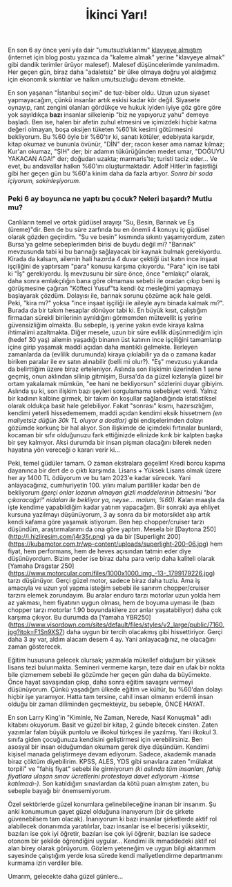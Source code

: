 ﻿---
layout: single
name: ikinci-yari
title: "İkinci Yarı!"
category: articles
---

En son 6 ay önce yeni yıla dair "umutsuzluklarımı" [klavyeye almıştım](https://aydinkabatas.github.io/yeni-yila-girerken) (internet için blog postu yazınca da "kaleme almak" yerine "klavyeye almak" gibi dandik terimler ürüyor malesef). Malesef düşüncelerimde yanılmadım. Her geçen gün, biraz daha "adaletsiz" bir ülke olmaya doğru yol aldığımız için ekonomik sıkıntılar ve halkın umutsuzluğu devam etmekte.

En son yaşanan "İstanbul seçimi" de tuz-biber oldu. Uzun uzun siyaset yapmayacağım, çünkü insanlar artık eskisi kadar kör değil. Siyasete oynayıp, rant zengini olanları gördükçe ve hukuk iyiden iyiye göz göre göre yok sayıldıkça **bazı** insanlar silkelenip "biz ne yapıyoruz yahu" demeye başladı. Ben ise, halen bir afetin zuhul etmesini ve içimizdeki hiçbir katma değeri olmayan, boşa oksijen tüketen %60'lık kesimi götürmesini bekliyorum. Bu %60 öyle bir %60'tır ki, sanatı kötüler, edebiyata karşıdır, kitap okumaz ve bununla övünür, "DİN" der; racon keser ama namaz kılmaz; Kur'an okumaz, "ŞIH" der; bir adamın tükürüğünden medet umar, "DOĞUYU YAKACAN AGA!" der; doğudan uzakta; marmaris'te; turisti taciz eder... Ve evet, bu andavallar halkın %60'ını oluşturmaktadır. Adolf Hitler'in faşistliği gibi her geçen gün bu %60'a kinim daha da fazla artıyor. *Sonra bir soda içiyorum, sakinleşiyorum.*

### Peki 6 ay boyunca ne yaptı bu çocuk? Neleri başardı? Mutlu mu?

Canlıların temel ve ortak güdüsel arayışı "Su, Besin, Barınak ve Eş (üreme)"dir. Ben de bu süre zarfında bu en önemli 4 konuyu iç güdüsel olarak gözden geçirdim. "Su ve besin" kısmında sıkıntı yaşamıyordum, zaten Bursa'ya gelme sebeplerimden birisi de buydu değil mi? 
"Barınak" mevzusunda tabi ki bu barınağı sağlayacak bir kaynak bulmak gerekiyordu. Kirada da kalsam, ailemin hali hazırda 4 duvar çektiği üst katın ince inşaat işçiliğini de yaptırsam "para" konusu karşıma çıkıyordu. "Para" için ise tabi ki "İş" gerekiyordu. İş mevzusunu bir süre önce, önce "emlakçı" olarak, daha sonra emlakçılığın bana göre olmaması sebebi ile oradan çıkıp beni iş görüşmesine çağıran "Köfteci Yusuf"ta kendi öz mesleğimi yapmaya başlayarak çözdüm. Dolayısı ile, barınak sorunu çözüme açık hale geldi. Peki, "kira mı?" yoksa "ince inşaat işçiliği ile aileyle aynı binada kalmak mı?". Burada da bir takım hesaplar dönüyor tabi ki. En büyük kısıt, çalıştığım firmadan sürekli birilerinin ayrıldığını görmemden mütevellit iş yerine güvensizliğim olmakta. Bu sebeple, iş yerine yakın evde kiraya kalma ihtimalimi azaltmakta. Diğer mesele, uzun bir süre evlilik düşünmediğim için (hedef 30 yaş) ailemin yaşadığı binanın üst katının ince işçiliğini tamamlatıp içine girip yaşamak maddi açıdan daha mantıklı gelmekte. İlerleyen zamanlarda da (evlilik durumunda) kiraya çıkılabilir ya da o zamana kadar biriken paralar ile ev satın alınabilir (belli mi olur?).
"Eş" mevzusu yukarıda da belirttiğim üzere biraz erteleniyor. Aslında son ilişkimin üzerinden 1 sene geçmiş, onun aklından silinip gitmişim, Bursa'da da güzel kızlarıyla güzel bir ortam yakalamak mümkün, "ee hani ne bekliyorsun" sözlerini duyar gibiyim. Aslında şu ki, son ilişkim bazı şeyleri sorgulamama sebebiyet verdi. Yalnız bir kadının kalbine girmek, bir takım ön koşullar sağlandığında istatistiksel olarak oldukça basit hale gelebiliyor. Fakat "sonrası" kısmı, hazırsızlığım, kendimi yeterli hissedememem, maddi açıdan kendimi eksik hissetmem *(en maliyetsiz düğün 30k TL oluyor a dostlar)* gibi endişelerimden dolayı gözümde korkunç bir hal alıyor. Son ilişkimde de içimdeki fırtınalar bunlardı, kocaman bir sıfır olduğunuzu fark ettiğinizde elinizde kırık bir kalpten başka bir şey kalmıyor. Aksi durumda bir insan pişman olacağını bilerek neden hayatına yön vereceği o kararı verir ki...

Peki, temel güdüler tamam. O zaman ekstralara geçelim! Kredi borcu kapıma dayanınca bir dert de o çıktı karşımda. Lisans + Yüksek Lisans olmak üzere her ay 1400 TL ödüyorum ve bu tam 2023'e kadar sürecek. Yani anlayacağınız, cumhuriyetin 100. yılını malum partililer kadar ben de bekliyorum *(gerçi onlar lozanın olmayan gizli maddelerinin bitmesini "bor çıkaracağz!" nidaları ile bekliyor ya, neyse... malum, %60)*. Kalan maaşla da işte kendime yapabildiğim kadar yatırım yapacağım. Bir sonraki aya ehliyet kursuna yazılmayı düşünüyorum, 3 ay sonra da bir motorsiklet alıp artık kendi kafama göre yaşamak istiyorum. Ben hep chopper/cruiser tarzı düşündüm, araştırmalarımı da ona göre yaptım. Mesela bir [Daytona 250] (http://i.hizliresim.com/j4r35r.png) ya da bir [Superlight 200] (https://kubamotor.com.tr/wp-content/uploads/superlight-200-06.jpg) hem fiyat, hem performans, hem de heves açısından tatmin eder diye düşünüyordum. Bizim peder ise biraz daha para verip daha kaliteli olarak [Yamaha Dragstar 250] (https://www.motorcular.com/files/1000x1000_img_-13-_1799179226.jpg) tarzı düşünüyor. Gerçi güzel motor, sadece biraz daha tuzlu. Ama iş amacıyla ve uzun yol yapma isteğim sebebi ile sanırım chopper/cruiser tarzını elemek zorundayım. Bu aralar enduro tarzı motorlar uzun yolda hem az yakması, hem fiyatının uygun olması, hem de boyuma uyması ile (bazı chopper tarzı motorlar 1.90 boyundakilere zor anlar yaşatabiliyor) daha çok karşıma çıkıyor. Bu durumda da [Yamaha YBR250] (https://www.visordown.com/sites/default/files/styles/v2_large/public/7160.jpg?itok=F1Sn9XS7) daha uygun bir tercih olacakmış gibi hissettiriyor. Gerçi daha 3 ay var, aldım alacam desem 4 ay. Yani anlayacağınız, ne olacağını zaman gösterecek.

Eğitim hususuna gelecek olursak; yazmakla mükellef olduğum bir yüksek lisans tezi bulunmakta. Semineri vermeme karşın, teze dair en ufak bir nokta bile çizmemem sebebi ile gözümde her geçen gün daha da büyümekte. Önce hayat savaşından çıkıp, daha sonra eğitim savaşını vermeyi düşünüyorum. Çünkü yaşadığım ülkede eğitim ve kültür, bu %60'dan dolayı hiçbir işe yaramıyor. Hatta tam tersine, cahil insan olmanın erdemli insan olduğu bir zaman diliminden geçmekteyiz, bu sebeple, ÖNCE HAYAT.

En son Larry King'in "Kiminle, Ne Zaman, Nerede, Nasıl Konuşmalı" adlı kitabını okuyorum. Basit ve güzel bir kitap, 2 günde bitecek cinsten. Zaten yazımlar falan büyük puntolu ve ilkokul türkçesi ile yazılmış. Yani ilkokul 3. sınıfa giden çocuğunuza kendisini geliştirmesi için verebilirsiniz. Ben asosyal bir insan olduğumdan okumam gerek diye düşündüm. Kendimi kişisel manada geliştirmeye devam ediyorum. Sadece, akademik manada biraz çöktüm diyebilirim. KPSS, ALES, YDS gibi sınavlara zaten "mülakat torpili" ve "fahiş fiyat" sebebi ile girmiyorum *(ki aslında tüm insanları, fahiş fiyatlara ulaşan sınav ücretlerini protestoya davet ediyorum -kimse katılmadı-)*. Son katıldığım sınavlardan da kötü puan almıştım zaten, bu sebeple bayağı bir önemsemiyorum.

Özel sektörlerde güzel konumlara gelinebileceğine inanan bir insanım. Şu anki konumumun gayet güzel olduğuna inanıyorum (bir de şirkete güvenebilsem tam olacak). İnanıyorum ki bazı insanlar şirketlerde aktif rol alabilecek donanımda yaratılırlar, bazı insanlar ise el becerisi yüksektir, bazıları ise çok iyi öğretir, bazıları ise çok iyi öğrenir, bazıları ise sadece otonom bir şekilde öğrendiğini uygular... Kendimi ilk mmaddedeki aktif rol alan birey olarak görüyorum. Gözlem yeteneğim ve uygun bilgi aktarımım sayesinde çalıştığım yerde kısa sürede kendi maliyetlendirme departmanımı kurmama izin verdiler bile. 

Umarım, gelecekte daha güzel günlere...  